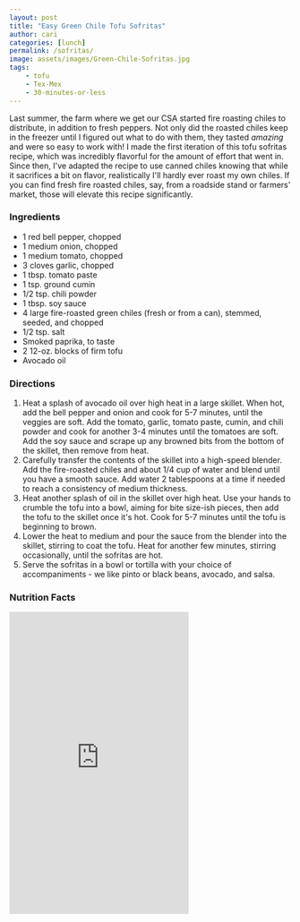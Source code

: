```yaml
---
layout: post
title: "Easy Green Chile Tofu Sofritas"
author: cari
categories: [lunch]
permalink: /sofritas/
image: assets/images/Green-Chile-Sofritas.jpg
tags:
    - tofu
    - Tex-Mex
    - 30-minutes-or-less
---
```


Last summer, the farm where we get our CSA started fire roasting chiles to distribute, in addition to fresh peppers. Not only did the roasted chiles keep in the freezer until I figured out what to do with them, they tasted *amazing* and were so easy to work with! I made the first iteration of this tofu sofritas recipe, which was incredibly flavorful for the amount of effort that went in. Since then, I've adapted the recipe to use canned chiles knowing that while it sacrifices a bit on flavor, realistically I'll hardly ever roast my own chiles. If you can find fresh fire roasted chiles, say, from a roadside stand or farmers' market, those will elevate this recipe significantly.

<h3> Ingredients </h3>

- 1 red bell pepper, chopped
- 1 medium onion, chopped
- 1 medium tomato, chopped
- 3 cloves garlic, chopped
- 1 tbsp. tomato paste
- 1 tsp. ground cumin
- 1/2 tsp. chili powder
- 1 tbsp. soy sauce
- 4 large fire-roasted green chiles (fresh or from a can), stemmed, seeded, and chopped
- 1/2 tsp. salt
- Smoked paprika, to taste
- 2 12-oz. blocks of firm tofu
- Avocado oil

<h3> Directions </h3>

1. Heat a splash of avocado oil over high heat in a large skillet. When hot, add the bell pepper and onion and cook for 5-7 minutes, until the veggies are soft. Add the tomato, garlic, tomato paste, cumin, and chili powder and cook for another 3-4 minutes until the tomatoes are soft. Add the soy sauce and scrape up any browned bits from the bottom of the skillet, then remove from heat.
2. Carefully transfer the contents of the skillet into a high-speed blender. Add the fire-roasted chiles and about 1/4 cup of water and blend until you have a smooth sauce. Add water 2 tablespoons at a time if needed to reach a consistency of medium thickness.
3. Heat another splash of oil in the skillet over high heat. Use your hands to crumble the tofu into a bowl, aiming for bite size-ish pieces, then add the tofu to the skillet once it's hot. Cook for 5-7 minutes until the tofu is beginning to brown.
4. Lower the heat to medium and pour the sauce from the blender into the skillet, stirring to coat the tofu. Heat for another few minutes, stirring occasionally, until the sofritas are hot.
5. Serve the sofritas in a bowl or tortilla with your choice of accompaniments - we like pinto or black beans, avocado, and salsa.

<h3> Nutrition Facts </h3>

<iframe title="CRONOMETER.com" width="320" height="540" src="https://cronometer.com/facts.html?food=31144638&measure=86004117&labelType=AMERICAN_2016" frameborder="0"></iframe>
